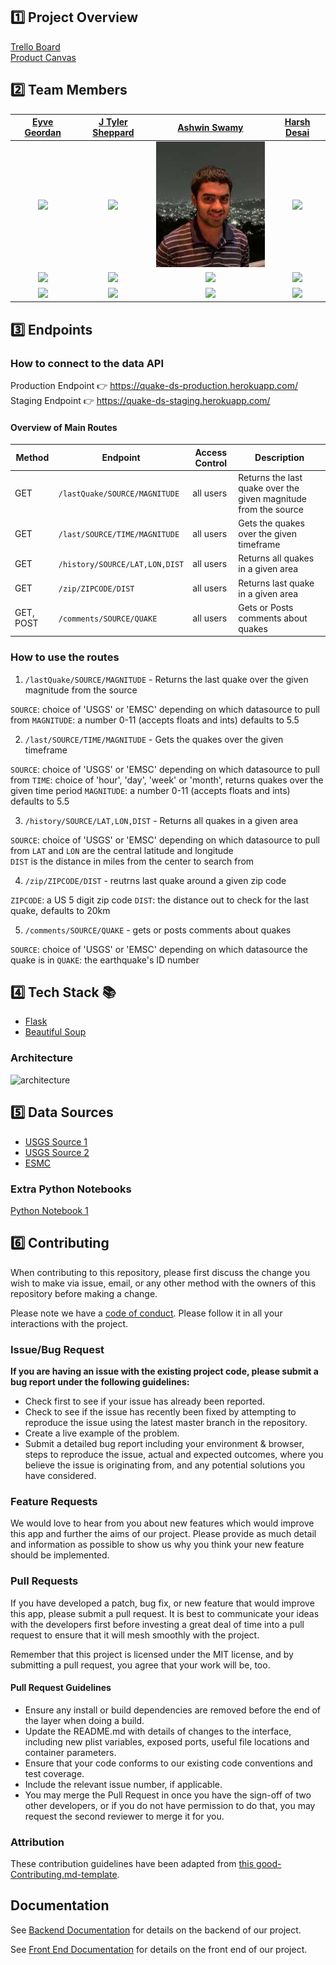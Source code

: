 
## 1️⃣ Project Overview

[Trello Board](https://trello.com/b/5WH9iB9n/labspt7-quake)<br>
[Product Canvas](https://www.notion.so/User-Research-8cd64de109404266b2537457a426738d)

## 2️⃣ Team Members


|                                       [Eyve Geordan](https://github.com/eyvonne)                                        |                                       [J Tyler Sheppard](https://github.com/jtsheppard)                                        |                                       [Ashwin Swamy](https://github.com/ash12hub)                                        | [Harsh Desai](https://github.com/hurshd0)|
| :-----------------------------------------------------------------------------------------------------------: | :-----------------------------------------------------------------------------------------------------------: | :-----------------------------------------------------------------------------------------------------------: | :-----------------------------------------------------------------------------------------------------------: |
|                      [<img src="https://media-exp1.licdn.com/dms/image/C5603AQFERauBl6COOA/profile-displayphoto-shrink_200_200/0?e=1599696000&v=beta&t=BNKzq4BbiMROu807cTrRA1UrhFMyF8ymU2CEiCQ9ocE" width = "200" />](https://github.com/eyvonne)                       |                      [<img src="https://avatars3.githubusercontent.com/u/49928887?s=460&u=232a4578fb11f9c5c38022723d0d5ed3b0d27b6f&v=4" width = "200" />](https://github.com/jtsheppard)                       |                      [<img src="https://raw.githubusercontent.com/quake-labs/quake-ds/master/ashwin.jpg" width = "200" />](https://github.com/ash12hub)                      |[<img src='https://avatars2.githubusercontent.com/u/16807421?s=400&u=844b3a27a223f7e3e2b3318e6a917d3641f93d6a&v=4' width=200>](https://github.com/hurshd0)|
|                 [<img src="https://github.com/favicon.ico" width="15"> ](https://github.com/eyvonne)                 |            [<img src="https://github.com/favicon.ico" width="15"> ](https://github.com/jtsheppard)             |           [<img src="https://github.com/favicon.ico" width="15"> ](https://github.com/ash12hub)            |           [<img src="https://github.com/favicon.ico" width="15"> ](https://github.com/hurshd0)            |
| [ <img src="https://static.licdn.com/sc/h/al2o9zrvru7aqj8e1x2rzsrca" width="15"> ](https://www.linkedin.com/in/eyvonne-geordan-2a2b55168/) | [ <img src="https://static.licdn.com/sc/h/al2o9zrvru7aqj8e1x2rzsrca" width="15"> ](https://www.linkedin.com/in/jtsheppard/) | [ <img src="https://static.licdn.com/sc/h/al2o9zrvru7aqj8e1x2rzsrca" width="15"> ](https://www.linkedin.com/) | [ <img src="https://static.licdn.com/sc/h/al2o9zrvru7aqj8e1x2rzsrca" width="15"> ](https://www.linkedin.com/in/hurshd/) |

## 3️⃣ Endpoints

### How to connect to the data API

Production Endpoint 👉 https://quake-ds-production.herokuapp.com/  
Staging Endpoint 👉 https://quake-ds-staging.herokuapp.com/

#### Overview of Main Routes

| Method | Endpoint                | Access Control | Description                                  |
| ------ | ----------------------- | -------------- | -------------------------------------------- |
| GET    | `/lastQuake/SOURCE/MAGNITUDE` | all users      | Returns the last quake over the given magnitude from the source  |
| GET    | `/last/SOURCE/TIME/MAGNITUDE` | all users      | Gets the quakes over the given timeframe |
| GET    | `/history/SOURCE/LAT,LON,DIST` | all users      | Returns all quakes in a given area |
| GET |`/zip/ZIPCODE/DIST` | all users | Returns last quake in a given area |
| GET, POST | `/comments/SOURCE/QUAKE` | all users |Gets or Posts comments about quakes |
### How to use the routes

1. `/lastQuake/SOURCE/MAGNITUDE` - Returns the last quake over the given magnitude from the source 

`SOURCE`: choice of 'USGS' or 'EMSC' depending on which datasource to pull from 
`MAGNITUDE`: a number 0-11 (accepts floats and ints) defaults to 5.5

2. `/last/SOURCE/TIME/MAGNITUDE` - Gets the quakes over the given timeframe

`SOURCE`: choice of 'USGS' or 'EMSC' depending on which datasource to pull from 
`TIME`: choice of 'hour', 'day', 'week' or 'month', returns quakes over the given time period
`MAGNITUDE`: a number 0-11 (accepts floats and ints) defaults to 5.5

3. `/history/SOURCE/LAT,LON,DIST` - Returns all quakes in a given area

`SOURCE`: choice of 'USGS' or 'EMSC' depending on which datasource to pull from
`LAT` and `LON` are the central latitude and longitude  
`DIST` is the distance in miles from the center to search from

4. `/zip/ZIPCODE/DIST` - reutrns last quake around a given zip code

`ZIPCODE`: a US 5 digit zip code
`DIST`: the distance out to check for the last quake, defaults to 20km

5. `/comments/SOURCE/QUAKE` - gets or posts comments about quakes

`SOURCE`: choice of 'USGS' or 'EMSC' depending on which datasource the quake is in
`QUAKE`: the earthquake's ID number

## 4️⃣ Tech Stack 📚 

- [Flask](https://flask.palletsprojects.com/en/1.1.x/)
- [Beautiful Soup](https://www.crummy.com/software/BeautifulSoup/)

### Architecture

![architecture](https://www.notion.so/image/https%3A%2F%2Fs3-us-west-2.amazonaws.com%2Fsecure.notion-static.com%2F1b61d2ba-287a-4a01-8c6f-98ae376dc2c9%2Fquake-architect-diagram.jpg)

## 5️⃣ Data Sources

-   [USGS Source 1](https://earthquake.usgs.gov/earthquakes/search/)
-   [USGS Source 2](https://earthquake.usgs.gov/earthquakes/feed/v1.0/geojson.php)
-   [ESMC](https://www.emsc-csem.org/Earthquake/seismologist.php)

### Extra Python Notebooks

[Python Notebook 1](https://colab.research.google.com/drive/1g_zGrP7LCK4FNdJycQQcRJ_22iKL0_F6)

## 6️⃣ Contributing

When contributing to this repository, please first discuss the change you wish to make via issue, email, or any other method with the owners of this repository before making a change.

Please note we have a [code of conduct](./code_of_conduct.md.md). Please follow it in all your interactions with the project.

### Issue/Bug Request

 **If you are having an issue with the existing project code, please submit a bug report under the following guidelines:**
 - Check first to see if your issue has already been reported.
 - Check to see if the issue has recently been fixed by attempting to reproduce the issue using the latest master branch in the repository.
 - Create a live example of the problem.
 - Submit a detailed bug report including your environment & browser, steps to reproduce the issue, actual and expected outcomes,  where you believe the issue is originating from, and any potential solutions you have considered.

### Feature Requests

We would love to hear from you about new features which would improve this app and further the aims of our project. Please provide as much detail and information as possible to show us why you think your new feature should be implemented.

### Pull Requests

If you have developed a patch, bug fix, or new feature that would improve this app, please submit a pull request. It is best to communicate your ideas with the developers first before investing a great deal of time into a pull request to ensure that it will mesh smoothly with the project.

Remember that this project is licensed under the MIT license, and by submitting a pull request, you agree that your work will be, too.

#### Pull Request Guidelines

- Ensure any install or build dependencies are removed before the end of the layer when doing a build.
- Update the README.md with details of changes to the interface, including new plist variables, exposed ports, useful file locations and container parameters.
- Ensure that your code conforms to our existing code conventions and test coverage.
- Include the relevant issue number, if applicable.
- You may merge the Pull Request in once you have the sign-off of two other developers, or if you do not have permission to do that, you may request the second reviewer to merge it for you.

### Attribution

These contribution guidelines have been adapted from [this good-Contributing.md-template](https://gist.github.com/PurpleBooth/b24679402957c63ec426).

## Documentation

See [Backend Documentation](https://github.com/Lambda-School-Labs/quake-fe/blob/master/README.md) for details on the backend of our project.

See [Front End Documentation](https://github.com/Lambda-School-Labs/quake-be/blob/master/README.md) for details on the front end of our project.
